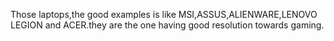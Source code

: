 Those laptops,the good examples is like MSI,ASSUS,ALIENWARE,LENOVO LEGION and ACER.they are the one having good resolution towards gaming.
